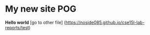 # My new site POG
**Hello world**
[go to other file] (https://noside085.github.io/cse15l-lab-reports/test)
